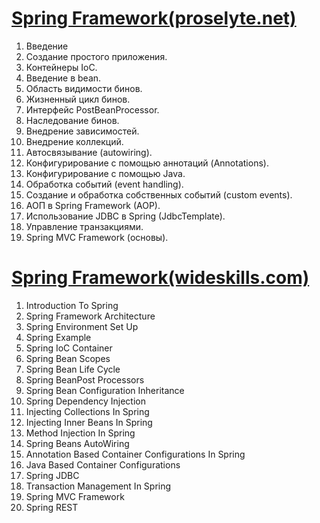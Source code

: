 <a href ="http://proselyte.net/tutorials/spring-tutorial-full-version/">Spring Framework(proselyte.net)</a>
====================================================================================
1. Введение
2. Создание простого приложения.
3. Контейнеры IoC.
4. Введение в bean.
5. Область видимости бинов.
6. Жизненный цикл бинов.
7. Интерфейс PostBeanProcessor.
8. Наследование бинов.
9. Внедрение зависимостей.
10. Внедрение коллекций.
11. Автосвязывание (autowiring).
12. Конфигурирование с помощью аннотаций (Annotations).
13. Конфигурирование с помощью Java.
14. Обработка событий (event handling).
15. Создание и обработка собственных событий (custom events).
16. АОП в Spring Framework (AOP).
17. Использование JDBC в Spring (JdbcTemplate).
18. Управление транзакциями.
19. Spring MVC Framework (основы).

<a href ="http://www.wideskills.com/spring-tutorial/">Spring Framework(wideskills.com)</a>
====================================================================================
01. Introduction To Spring
02. Spring Framework Architecture
03. Spring Environment Set Up
04. Spring Example
05. Spring IoC Container
06. Spring Bean Scopes
07. Spring Bean Life Cycle
08. Spring BeanPost Processors
09. Spring Bean Configuration Inheritance
10. Spring Dependency Injection
11. Injecting Collections In Spring
12. Injecting Inner Beans In Spring
13. Method Injection In Spring
14. Spring Beans AutoWiring
15. Annotation Based Container Configurations In Spring
16. Java Based Container Configurations
19. Spring JDBC
20. Transaction Management In Spring
21. Spring MVC Framework
22. Spring REST